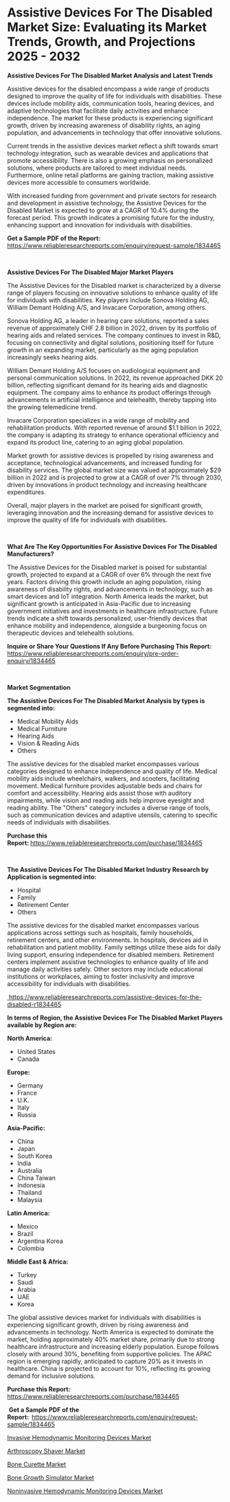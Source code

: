 <p><h1>Assistive Devices For The Disabled Market Size: Evaluating its Market Trends, Growth, and Projections 2025 - 2032</h1></p><p><strong>Assistive Devices For The Disabled Market Analysis and Latest Trends</strong></p>
<p><p>Assistive devices for the disabled encompass a wide range of products designed to improve the quality of life for individuals with disabilities. These devices include mobility aids, communication tools, hearing devices, and adaptive technologies that facilitate daily activities and enhance independence. The market for these products is experiencing significant growth, driven by increasing awareness of disability rights, an aging population, and advancements in technology that offer innovative solutions.</p><p>Current trends in the assistive devices market reflect a shift towards smart technology integration, such as wearable devices and applications that promote accessibility. There is also a growing emphasis on personalized solutions, where products are tailored to meet individual needs. Furthermore, online retail platforms are gaining traction, making assistive devices more accessible to consumers worldwide.</p><p>With increased funding from government and private sectors for research and development in assistive technology, the Assistive Devices for the Disabled Market is expected to grow at a CAGR of 10.4% during the forecast period. This growth indicates a promising future for the industry, enhancing support and innovation for individuals with disabilities.</p></p>
<p><strong>Get a Sample PDF of the Report:&nbsp;</strong> <a href="https://www.reliableresearchreports.com/enquiry/request-sample/1834465?utm_campaign=13&utm_medium=2&utm_source=Github&utm_content=ia&utm_term=04032025&utm_id=assistive-devices-for-the-disabled">https://www.reliableresearchreports.com/enquiry/request-sample/1834465</a></p>
<p>&nbsp;</p>
<p><strong>Assistive Devices For The Disabled Major Market Players</strong></p>
<p><p>The Assistive Devices for the Disabled market is characterized by a diverse range of players focusing on innovative solutions to enhance quality of life for individuals with disabilities. Key players include Sonova Holding AG, William Demant Holding A/S, and Invacare Corporation, among others.</p><p>Sonova Holding AG, a leader in hearing care solutions, reported a sales revenue of approximately CHF 2.8 billion in 2022, driven by its portfolio of hearing aids and related services. The company continues to invest in R&D, focusing on connectivity and digital solutions, positioning itself for future growth in an expanding market, particularly as the aging population increasingly seeks hearing aids.</p><p>William Demant Holding A/S focuses on audiological equipment and personal communication solutions. In 2022, its revenue approached DKK 20 billion, reflecting significant demand for its hearing aids and diagnostic equipment. The company aims to enhance its product offerings through advancements in artificial intelligence and telehealth, thereby tapping into the growing telemedicine trend.</p><p>Invacare Corporation specializes in a wide range of mobility and rehabilitation products. With reported revenue of around $1.1 billion in 2022, the company is adapting its strategy to enhance operational efficiency and expand its product line, catering to an aging global population.</p><p>Market growth for assistive devices is propelled by rising awareness and acceptance, technological advancements, and increased funding for disability services. The global market size was valued at approximately $29 billion in 2022 and is projected to grow at a CAGR of over 7% through 2030, driven by innovations in product technology and increasing healthcare expenditures.</p><p>Overall, major players in the market are poised for significant growth, leveraging innovation and the increasing demand for assistive devices to improve the quality of life for individuals with disabilities.</p></p>
<p>&nbsp;</p>
<p><strong>What Are The Key Opportunities For Assistive Devices For The Disabled Manufacturers?</strong></p>
<p><p>The Assistive Devices for the Disabled market is poised for substantial growth, projected to expand at a CAGR of over 6% through the next five years. Factors driving this growth include an aging population, rising awareness of disability rights, and advancements in technology, such as smart devices and IoT integration. North America leads the market, but significant growth is anticipated in Asia-Pacific due to increasing government initiatives and investments in healthcare infrastructure. Future trends indicate a shift towards personalized, user-friendly devices that enhance mobility and independence, alongside a burgeoning focus on therapeutic devices and telehealth solutions.</p></p>
<p><strong>Inquire or Share Your Questions If Any Before Purchasing This Report:</strong> <a href="https://www.reliableresearchreports.com/enquiry/pre-order-enquiry/1834465?utm_campaign=13&utm_medium=2&utm_source=Github&utm_content=ia&utm_term=04032025&utm_id=assistive-devices-for-the-disabled">https://www.reliableresearchreports.com/enquiry/pre-order-enquiry/1834465</a></p>
<p>&nbsp;</p>
<p><strong>Market Segmentation</strong></p>
<p><strong>The Assistive Devices For The Disabled Market Analysis by types is segmented into:</strong></p>
<p><ul><li>Medical Mobility Aids</li><li>Medical Furniture</li><li>Hearing Aids</li><li>Vision & Reading Aids</li><li>Others</li></ul></p>
<p><p>The assistive devices for the disabled market encompasses various categories designed to enhance independence and quality of life. Medical mobility aids include wheelchairs, walkers, and scooters, facilitating movement. Medical furniture provides adjustable beds and chairs for comfort and accessibility. Hearing aids assist those with auditory impairments, while vision and reading aids help improve eyesight and reading ability. The "Others" category includes a diverse range of tools, such as communication devices and adaptive utensils, catering to specific needs of individuals with disabilities.</p></p>
<p><strong>Purchase this Report:&nbsp;</strong><a href="https://www.reliableresearchreports.com/purchase/1834465?utm_campaign=13&utm_medium=2&utm_source=Github&utm_content=ia&utm_term=04032025&utm_id=assistive-devices-for-the-disabled">https://www.reliableresearchreports.com/purchase/1834465</a></p>
<p>&nbsp;</p>
<p><strong>The Assistive Devices For The Disabled Market Industry Research by Application is segmented into:</strong></p>
<p><ul><li>Hospital</li><li>Family</li><li>Retirement Center</li><li>Others</li></ul></p>
<p><p>The assistive devices for the disabled market encompasses various applications across settings such as hospitals, family households, retirement centers, and other environments. In hospitals, devices aid in rehabilitation and patient mobility. Family settings utilize these aids for daily living support, ensuring independence for disabled members. Retirement centers implement assistive technologies to enhance quality of life and manage daily activities safely. Other sectors may include educational institutions or workplaces, aiming to foster inclusivity and improve accessibility for individuals with disabilities.</p></p>
<p><a href="https://www.reliableresearchreports.com/assistive-devices-for-the-disabled-r1834465?utm_campaign=13&utm_medium=2&utm_source=Github&utm_content=ia&utm_term=04032025&utm_id=assistive-devices-for-the-disabled">&nbsp;https://www.reliableresearchreports.com/assistive-devices-for-the-disabled-r1834465</a></p>
<p><strong>In terms of Region, the Assistive Devices For The Disabled Market Players available by Region are:</strong></p>
<p>
    <p> <strong> North America: </strong>
        <ul>
            <li>United States</li>
            <li>Canada</li>
        </ul>
        </p> 
    <p> <strong> Europe: </strong>
        <ul>
            <li>Germany</li>
            <li>France</li>
            <li>U.K.</li>
            <li>Italy</li>
            <li>Russia</li>
        </ul>
        </p> 
    <p> <strong> Asia-Pacific: </strong>
        <ul>
            <li>China</li>
            <li>Japan</li>
            <li>South Korea</li>
            <li>India</li>
            <li>Australia</li>
            <li>China Taiwan</li>
            <li>Indonesia</li>
            <li>Thailand</li>
            <li>Malaysia</li>
        </ul>
        </p> 
    <p> <strong> Latin America: </strong>
        <ul>
            <li>Mexico</li>
            <li>Brazil</li>
            <li>Argentina Korea</li>
            <li>Colombia</li>
        </ul>
        </p> 
    <p> <strong> Middle East & Africa: </strong>
        <ul>
            <li>Turkey</li>
            <li>Saudi</li>
            <li>Arabia</li>
            <li>UAE</li>
            <li>Korea</li>
        </ul>
    </p>
    </p>
<p><p>The global assistive devices market for individuals with disabilities is experiencing significant growth, driven by rising awareness and advancements in technology. North America is expected to dominate the market, holding approximately 40% market share, primarily due to strong healthcare infrastructure and increasing elderly population. Europe follows closely with around 30%, benefiting from supportive policies. The APAC region is emerging rapidly, anticipated to capture 20% as it invests in healthcare. China is projected to account for 10%, reflecting its growing demand for inclusive solutions.</p></p>
<p><strong>Purchase this Report: </strong><a href="https://www.reliableresearchreports.com/purchase/1834465?utm_campaign=13&utm_medium=2&utm_source=Github&utm_content=ia&utm_term=04032025&utm_id=assistive-devices-for-the-disabled">https://www.reliableresearchreports.com/purchase/1834465</a></p>
<p>&nbsp;<strong>Get a Sample PDF of the Report:&nbsp;&nbsp;</strong><a href="https://www.reliableresearchreports.com/enquiry/request-sample/1834465?utm_campaign=13&utm_medium=2&utm_source=Github&utm_content=ia&utm_term=04032025&utm_id=assistive-devices-for-the-disabled">https://www.reliableresearchreports.com/enquiry/request-sample/1834465</a></p>
<p><strong></strong></p>
<p><p><a href="https://github.com/welidaeisya/Market-Research-Report-List-1/blob/main/invasive-hemodynamic-monitoring-devices-market.md?utm_campaign=13&utm_medium=2&utm_source=Github&utm_content=ia&utm_term=04032025&utm_id=assistive-devices-for-the-disabled">Invasive Hemodynamic Monitoring Devices Market</a></p><p><a href="https://github.com/tafuaraasswn/Market-Research-Report-List-1/blob/main/arthroscopy-shaver-market.md?utm_campaign=13&utm_medium=2&utm_source=Github&utm_content=ia&utm_term=04032025&utm_id=assistive-devices-for-the-disabled">Arthroscopy Shaver Market</a></p><p><a href="https://github.com/lestymbango/Market-Research-Report-List-1/blob/main/bone-curette-market.md?utm_campaign=13&utm_medium=2&utm_source=Github&utm_content=ia&utm_term=04032025&utm_id=assistive-devices-for-the-disabled">Bone Curette Market</a></p><p><a href="https://github.com/peggiputra7o/Market-Research-Report-List-1/blob/main/bone-growth-simulator-market.md?utm_campaign=13&utm_medium=2&utm_source=Github&utm_content=ia&utm_term=04032025&utm_id=assistive-devices-for-the-disabled">Bone Growth Simulator Market</a></p><p><a href="https://github.com/anesimazikpd/Market-Research-Report-List-1/blob/main/noninvasive-hemodynamic-monitoring-devices-market.md?utm_campaign=13&utm_medium=2&utm_source=Github&utm_content=ia&utm_term=04032025&utm_id=assistive-devices-for-the-disabled">Noninvasive Hemodynamic Monitoring Devices Market</a></p></p>